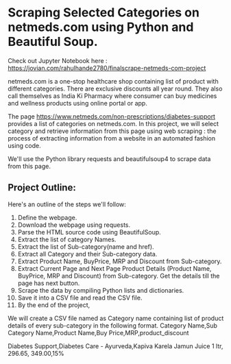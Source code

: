 # Scraping Selected Categories on netmeds.com using Python and Beautiful Soup.

Check out Jupyter Notebook here : https://jovian.com/rahulhande2780/finalscrape-netmeds-com-project

netmeds.com is a one-stop healthcare shop containing list of product with different categories. There are exclusive discounts all year round. They also call themselves as India Ki Pharmacy where consumer can buy medicines and wellness products using online portal or app.

The page https://www.netmeds.com/non-prescriptions/diabetes-support provides a list of categories on netmeds.com. In this project, we will select category and retrieve information from this page using web scraping : the process of extracting information from a website in an automated fashion using code.

We'll use the Python library requests and beautifulsoup4 to scrape data from this page.

## Project Outline:
Here's an outline of the steps we'll follow:

1. Define the webpage.
2. Download the webpage using requests.
3. Parse the HTML source code using BeautifulSoup.
4. Extract the list of category Names.
5. Extract the list of Sub-category(name and href).
6. Extract all Category and their Sub-category data.
7. Extract Product Name, BuyPrice, MRP and Discount from Sub-category.
8. Extract Current Page and Next Page Product Details (Product Name, BuyPrice, MRP and Discount) from Sub-category. Get the details till the page has next button.
9. Scrape the data by compiling Python lists and dictionaries.
10. Save it into a CSV file and read the CSV file.
11. By the end of the project,

We will create a CSV file named as Category name containing list of product details of every sub-category in the following format.
Category Name,Sub Category Name,Product Name,Buy Price,MRP,product_discount

Diabetes Support,Diabetes Care - Ayurveda,Kapiva Karela Jamun Juice 1 ltr, 296.65, 349.00,15%




